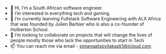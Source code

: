 - 👋 Hi, I’m a South African software engineer.
- 👀 I’m interested in everything tech and gaming. 
- 🌱 I’m currently learning Fullstack Software Engineering with ALX Africa that was founded by Julien Barbier who is also a co-founder of Holberton School.
- 💞️ I’m looking to collaborate on projects that will change the lives of people mostly those who lack the opportunities to start in Tech
- 📫 You can reach me via email - simangalisovilakazk1@icloud.com

<!---
TheCodingPantsula/TheCodingPantsula is a ✨ special ✨ repository because its `README.md` (this file) appears on your GitHub profile.
You can click the Preview link to take a look at your changes.
--->

